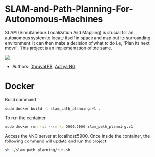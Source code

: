# SLAM-and-Path-Planning-For-Autonomous-Machines
SLAM (Simultaneous Localization And Mapping) is crucial for an autonomous system to locate itself in space and map out its surrounding environment. It can then make a decision of what to do i.e, "Plan its next move". This project is an implementation of the same.

<img src=imgs/cropped_lidar1.gif>

- Authors: [Dhruval PB](http://github.com/Dhruval360), [Aditya NG](http://github.com/AdityaNG)

# Docker 

Build command 

```bash
sudo docker build -t slam_path_planning:v1 .
```

To run the container

```bash
sudo docker run -it --rm -p 5900:5900 slam_path_planning:v1
```

Access the VNC server at localhost:5900. Once inside the container, the following command will update and run the project 

```bash
sh ~/slam_path_planning/run.sh
```
